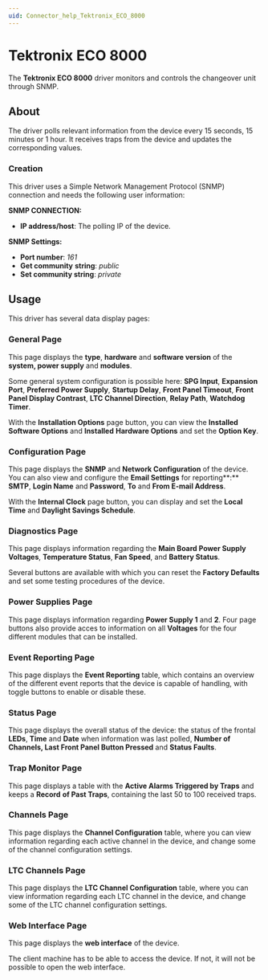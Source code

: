 ```yaml
---
uid: Connector_help_Tektronix_ECO_8000
---
```


# Tektronix ECO 8000

The **Tektronix ECO 8000** driver monitors and controls the changeover unit through SNMP.

## About

The driver polls relevant information from the device every 15 seconds, 15 minutes or 1 hour. It receives traps from the device and updates the corresponding values.

### Creation

This driver uses a Simple Network Management Protocol (SNMP) connection and needs the following user information:

**SNMP CONNECTION:**

- **IP address/host**: The polling IP of the device.

**SNMP Settings:**

- **Port number**: *161*
- **Get community** **string**: *public*
- **Set community string**: *private*

## Usage

This driver has several data display pages:

### General Page

This page displays the **type**, **hardware** and **software version** of the **system, power supply** and **modules**.

Some general system configuration is possible here: **SPG Input**, **Expansion Port**, **Preferred Power Supply**, **Startup Delay**, **Front Panel Timeout**, **Front Panel Display Contrast**, **LTC Channel Direction**, **Relay Path**, **Watchdog Timer**.

With the **Installation Options** page button, you can view the **Installed Software Options** and **Installed** **Hardware Options** and set the **Option Key**.

### Configuration Page

This page displays the **SNMP** and **Network Configuration** of the device. You can also view and configure the **Email Settings** for reporting**:** **SMTP**, **Login Name** and **Password**, **To** and **From E-mail Address**.

With the **Internal Clock** page button, you can display and set the **Local Time** and **Daylight Savings Schedule**.

### Diagnostics Page

This page displays information regarding the **Main Board Power Supply Voltages**, **Temperature Status**, **Fan Speed**, and **Battery Status**.

Several buttons are available with which you can reset the **Factory Defaults** and set some testing procedures of the device.

### Power Supplies Page

This page displays information regarding **Power Supply 1** and **2**. Four page buttons also provide acces to information on all **Voltages** for the four different modules that can be installed.

### Event Reporting Page

This page displays the **Event Reporting** table, which contains an overview of the different event reports that the device is capable of handling, with toggle buttons to enable or disable these.

### Status Page

This page displays the overall status of the device: the status of the frontal **LEDs**, **Time** and **Date** when information was last polled, **Number of Channels, Last Front Panel Button Pressed** and **Status Faults**.

### Trap Monitor Page

This page displays a table with the **Active Alarms Triggered by Traps** and keeps a **Record** **of Past Traps**, containing the last 50 to 100 received traps.

### Channels Page

This page displays the **Channel Configuration** table, where you can view information regarding each active channel in the device, and change some of the channel configuration settings.

### LTC Channels Page

This page displays the **LTC Channel Configuration** table, where you can view information regarding each LTC channel in the device, and change some of the LTC channel configuration settings.

### Web Interface Page

This page displays the **web interface** of the device.

The client machine has to be able to access the device. If not, it will not be possible to open the web interface.

